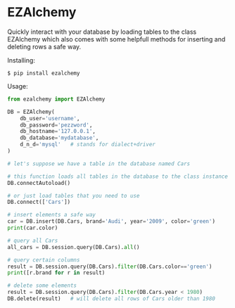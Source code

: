 EZAlchemy
=========

Quickly interact with your database by loading tables to the class EZAlchemy 
which also comes with some helpfull methods for inserting and deleting rows 
a safe way.

Installing:

    $ pip install ezalchemy

Usage:

```python
from ezalchemy import EZAlchemy

DB = EZAlchemy(
    db_user='username',
    db_password='pezzword',
    db_hostname='127.0.0.1',
    db_database='mydatabase',
    d_n_d='mysql'   # stands for dialect+driver
)

# let's suppose we have a table in the database named Cars

# this function loads all tables in the database to the class instance DB
DB.connectAutoload()

# or just load tables that you need to use
DB.connect(['Cars'])

# insert elements a safe way
car = DB.insert(DB.Cars, brand='Audi', year='2009', color='green')
print(car.color)

# query all Cars
all_cars = DB.session.query(DB.Cars).all()

# query certain columns
result = DB.session.query(DB.Cars).filter(DB.Cars.color=='green')
print([r.brand for r in result) 

# delete some elements
result = DB.session.query(DB.Cars).filter(DB.Cars.year < 1980)
DB.delete(result)   # will delete all rows of Cars older than 1980
```
